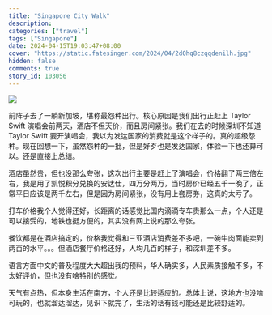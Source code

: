```yaml
---
title: "Singapore City Walk"
description:
categories: ["travel"]
tags: ["Singapore"]
date: 2024-04-15T19:03:47+08:00
cover: "https://static.fatesinger.com/2024/04/2d0hq8czqqdenilh.jpg"
hidden: false
comments: true
story_id: 103056
---
```


![](https://static.fatesinger.com/2024/04/2d0hq8czqqdenilh.jpg)

前阵子去了一躺新加坡，堪称最怨种出行。核心原因是我们出行正赶上 Taylor Swift 演唱会前两天，酒店不但天价，而且房间紧张。我们在去的时候深圳不知道 Taylor Swift 要开演唱会，我以为发达国家的消费就是这个样子的。真的超级怨种。现在回想一下，虽然怨种的一批，但是好歹也是发达国家，体验一下也还算可以。还是直接上总结。

酒店虽然贵，但也没那么夸张，这次出行主要是赶上了演唱会，价格翻了两三倍左右，我是用了凯悦积分兑换的安达仕，四万分两万，当时房价已经五千一晚了，正常平日应该是两千左右，但是因为房间紧张，没有用上套房券，这真的太亏了。

打车价格我个人觉得还好，长距离的话感觉比国内滴滴专车贵那么一点，个人还是可以接受的，地铁也挺方便的，其实没有网上说的那么夸张。

餐饮都是在酒店搞定的，价格我觉得和三亚酒店消费差不多吧，一碗牛肉面能卖到两百的水平。。。但酒店餐厅价格还好，人均几百的样子，和深圳差不多。

语言方面中文的普及程度大大超出我的预料，华人确实多，人民素质接触不多，不太好评价，但也没有啥特别的感觉。

天气有点热，但本身生活在南方，个人还是比较适应的。总体上说，这地方也没啥可玩的，也就溜达溜达，见识下就完了，生活的话有钱可能还是比较舒适的。
